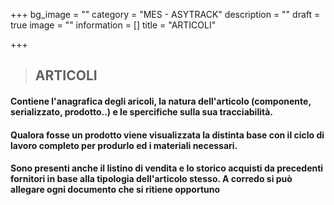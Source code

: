 +++
bg_image = ""
category = "MES - ASYTRACK"
description = ""
draft = true
image = ""
information = []
title = "ARTICOLI"

+++
> ## ARTICOLI

#### Contiene l'anagrafica degli aricoli, la natura dell'articolo (componente, serializzato, prodotto..) e le spercifiche sulla sua tracciabilità.

#### Qualora fosse un prodotto viene visualizzata la distinta base con il ciclo di lavoro completo per produrlo ed i materiali necessari.

#### Sono presenti anche il listino di vendita e lo storico acquisti da precedenti fornitori in base alla tipologia dell'articolo stesso. A corredo si può allegare ogni documento che si ritiene opportuno